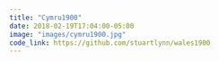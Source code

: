 ```yaml
---
title: "Cymru1900"
date: 2018-02-19T17:04:00-05:00
image: "images/cymru1900.jpg"
code_link: https://github.com/stuartlynn/wales1900
---
```

